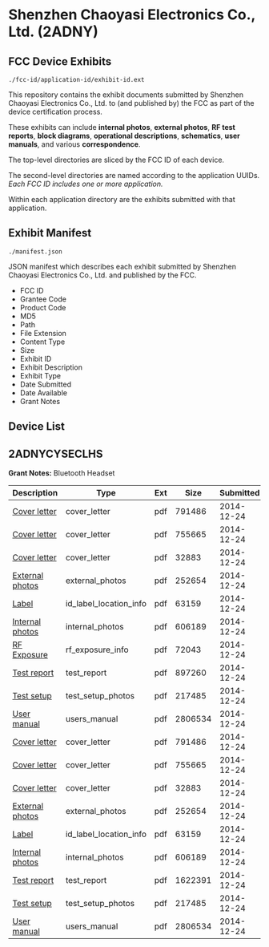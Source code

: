 # Shenzhen Chaoyasi Electronics Co., Ltd. (2ADNY)
## FCC Device Exhibits

```
./fcc-id/application-id/exhibit-id.ext
```

This repository contains the exhibit documents submitted by Shenzhen Chaoyasi Electronics Co., Ltd. to (and published by) the FCC as part of the device certification process.

These exhibits can include **internal photos**, **external photos**, **RF test reports**, **block diagrams**, **operational descriptions**, **schematics**, **user manuals**, and various **correspondence**.

The top-level directories are sliced by the FCC ID of each device.

The second-level directories are named according to the application UUIDs. *Each FCC ID includes one or more application.*

Within each application directory are the exhibits submitted with that application. 

## Exhibit Manifest

```
./manifest.json
```

JSON manifest which describes each exhibit submitted by Shenzhen Chaoyasi Electronics Co., Ltd. and published by the FCC.

- FCC ID
- Grantee Code
- Product Code
- MD5
- Path
- File Extension
- Content Type
- Size
- Exhibit ID
- Exhibit Description
- Exhibit Type
- Date Submitted
- Date Available
- Grant Notes

## Device List
## 2ADNYCYSECLHS
**Grant Notes:** Bluetooth Headset

| Description | Type | Ext | Size | Submitted | Available |
| ----------- | ---- | --- | ---- | --------- | --------- |
| [Cover letter](2ADNYCYSECLHS/4482ee25c0fc0d3b67bdee40456f5527/2483979.pdf) | cover_letter | pdf | 791486 | 2014-12-24 | 2014-12-24 |
| [Cover letter](2ADNYCYSECLHS/4482ee25c0fc0d3b67bdee40456f5527/2483980.pdf) | cover_letter | pdf | 755665 | 2014-12-24 | 2014-12-24 |
| [Cover letter](2ADNYCYSECLHS/4482ee25c0fc0d3b67bdee40456f5527/2483981.pdf) | cover_letter | pdf | 32883 | 2014-12-24 | 2014-12-24 |
| [External photos](2ADNYCYSECLHS/4482ee25c0fc0d3b67bdee40456f5527/2483982.pdf) | external_photos | pdf | 252654 | 2014-12-24 | 2014-12-24 |
| [Label](2ADNYCYSECLHS/4482ee25c0fc0d3b67bdee40456f5527/2483983.pdf) | id_label_location_info | pdf | 63159 | 2014-12-24 | 2014-12-24 |
| [Internal photos](2ADNYCYSECLHS/4482ee25c0fc0d3b67bdee40456f5527/2483984.pdf) | internal_photos | pdf | 606189 | 2014-12-24 | 2014-12-24 |
| [RF Exposure](2ADNYCYSECLHS/4482ee25c0fc0d3b67bdee40456f5527/2483986.pdf) | rf_exposure_info | pdf | 72043 | 2014-12-24 | 2014-12-24 |
| [Test report](2ADNYCYSECLHS/4482ee25c0fc0d3b67bdee40456f5527/2483988.pdf) | test_report | pdf | 897260 | 2014-12-24 | 2014-12-24 |
| [Test setup](2ADNYCYSECLHS/4482ee25c0fc0d3b67bdee40456f5527/2483989.pdf) | test_setup_photos | pdf | 217485 | 2014-12-24 | 2014-12-24 |
| [User manual](2ADNYCYSECLHS/4482ee25c0fc0d3b67bdee40456f5527/2483990.pdf) | users_manual | pdf | 2806534 | 2014-12-24 | 2014-12-24 |
| [Cover letter](2ADNYCYSECLHS/0235ed25ba4303d358875e70e0cc7d8c/2483979.pdf) | cover_letter | pdf | 791486 | 2014-12-24 | 2014-12-24 |
| [Cover letter](2ADNYCYSECLHS/0235ed25ba4303d358875e70e0cc7d8c/2483980.pdf) | cover_letter | pdf | 755665 | 2014-12-24 | 2014-12-24 |
| [Cover letter](2ADNYCYSECLHS/0235ed25ba4303d358875e70e0cc7d8c/2483981.pdf) | cover_letter | pdf | 32883 | 2014-12-24 | 2014-12-24 |
| [External photos](2ADNYCYSECLHS/0235ed25ba4303d358875e70e0cc7d8c/2483982.pdf) | external_photos | pdf | 252654 | 2014-12-24 | 2014-12-24 |
| [Label](2ADNYCYSECLHS/0235ed25ba4303d358875e70e0cc7d8c/2483983.pdf) | id_label_location_info | pdf | 63159 | 2014-12-24 | 2014-12-24 |
| [Internal photos](2ADNYCYSECLHS/0235ed25ba4303d358875e70e0cc7d8c/2483984.pdf) | internal_photos | pdf | 606189 | 2014-12-24 | 2014-12-24 |
| [Test report](2ADNYCYSECLHS/0235ed25ba4303d358875e70e0cc7d8c/2484000.pdf) | test_report | pdf | 1622391 | 2014-12-24 | 2014-12-24 |
| [Test setup](2ADNYCYSECLHS/0235ed25ba4303d358875e70e0cc7d8c/2483989.pdf) | test_setup_photos | pdf | 217485 | 2014-12-24 | 2014-12-24 |
| [User manual](2ADNYCYSECLHS/0235ed25ba4303d358875e70e0cc7d8c/2483990.pdf) | users_manual | pdf | 2806534 | 2014-12-24 | 2014-12-24 |
